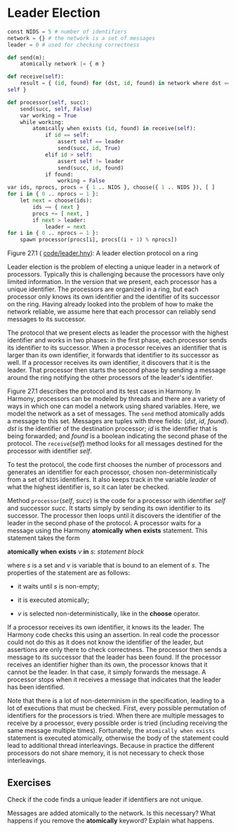 
# Leader Election 


```python
const NIDS = 5 # number of identifiers
network = {} # the network is a set of messages
leader = 0 # used for checking correctness

def send(m):
    atomically network |= { m }

def receive(self):
    result = { (id, found) for (dst, id, found) in network where dst ==
self }

def processor(self, succ):
    send(succ, self, False)
    var working = True
    while working:
        atomically when exists (id, found) in receive(self):
            if id == self:
                assert self == leader
                send(succ, id, True)
            elif id > self:
                assert self != leader
                send(succ, id, found)
            if found:
                working = False
var ids, nprocs, procs = { 1 .. NIDS }, choose({ 1 .. NIDS }), [ ]
for i in { 0 .. nprocs – 1 }:
    let next = choose(ids):
        ids –= { next }
        procs += [ next, ]
        if next > leader:
            leader = next
for i in { 0 .. nprocs – 1 }:
    spawn processor(procs[i], procs[(i + 1) % nprocs])
```

<figcaption>Figure 27.1 (
<a href=https://harmony.cs.cornell.edu/code/leader.hny>code/leader.hny</a>): 
A leader election protocol on a ring </figcaption>

Leader election is the problem of electing a unique leader in a network
of processors. Typically this is challenging because the processors have
only limited information. In the version that we present, each processor
has a unique identifier. The processors are organized in a ring, but
each processor only knows its own identifier and the identifier of its
successor on the ring. Having already looked into the problem of how to
make the network reliable, we assume here that each processor can
reliably send messages to its successor.

The protocol that we present elects as leader the processor with the
highest identifier and works in two phases: in the first phase,
each processor sends its identifier to its successor. When a processor
receives an identifier that is larger than its own identifier, it
forwards that identifier to its successor as well. If a processor
receives its own identifier, it discovers that it is the leader. That
processor then starts the second phase by sending a message around the
ring notifying the other processors of the leader's identifier.

Figure 27.1 describes the protocol and its test cases in Harmony. In
Harmony, processors can be modeled by threads and there are a variety of
ways in which one can model a network using shared variables. Here, we
model the network as a set of messages. The `send` method atomically
adds a message to this set. Messages are tuples with three fields:
(*dst*, *id*, *found*). *dst* is the identifier of the destination
processor; *id* is the identifier that is being forwarded; and *found*
is a boolean indicating the second phase of the protocol. The
`receive`(*self*) method looks for all messages destined for the
processor with identifier *self*.

To test the protocol, the code first chooses the number of processors
and generates an identifier for each processor, chosen
non-deterministically from a set of `NIDS` identifiers. It also keeps
track in the variable *leader* of what the highest identifier is, so it
can later be checked.

Method `processor`(*self*, *succ*) is the code for a processor with
identifier *self* and successor *succ*. It starts simply by sending its
own identifier to its successor. The processor then loops until it
discovers the identifier of the leader in the second phase of the
protocol. A processor waits for a message using the Harmony
**atomically** **when** **exists** statement. This statement takes the
form

**atomically** **when** **exists** *v* **in** *s*: *statement block*

where *s* is a set and *v* is variable that is bound to an element of
*s*. The properties of the statement are as follows:

-   it waits until *s* is non-empty;

-   it is executed atomically;

-   *v* is selected non-deterministically, like in the **choose**
    operator.

If a processor receives its own identifier, it knows its the leader. The
Harmony code checks this using an assertion. In real code the processor
could not do this as it does not know the identifier of the leader, but
assertions are only there to check correctness. The processor then sends
a message to its successor that the leader has been found. If the
processor receives an identifier higher than its own, the processor
knows that it cannot be the leader. In that case, it simply forwards the
message. A processor stops when it receives a message that indicates
that the leader has been identified.

Note that there is a lot of non-determinism in the specification,
leading to a lot of executions that must be checked. First, every
possible permutation of identifiers for the processors is tried. When
there are multiple messages to receive by a processor, every possible
order is tried (including receiving the same message multiple times).
Fortunately, the `atomically when exists` statement is executed
atomically, otherwise the body of the statement could lead to additional
thread interleavings. Because in practice the different processors do
not share memory, it is not necessary to check those interleavings.

## Exercises 


Check if the code finds a unique leader if identifiers are not unique.

Messages are added atomically to the network. Is this necessary? What
happens if you remove the **atomically** keyword? Explain what happens.


